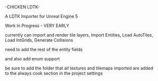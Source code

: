 ﻿-CHICKEN LDTK-

A LDTK Importer for Unreal Engine 5

Work In Progress - VERY EARLY

currently can import and render tile layers, Import Entities, Load AutoTiles, Load IntGrids, Generate Collisions

need to add the rest of the entity fields

and also add enum support

be sure to add the folder that all textures and tilemaps imported are added to the always cook section in the project settings
